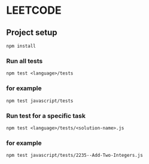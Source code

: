 # LEETCODE

## Project setup
```
npm install
```

### Run all tests
```
npm test <language>/tests
```
### for example
```
npm test javascript/tests
```
###  Run test for a specific task
```
npm test <language>/tests/<solution-name>.js
```
### for example
```
npm test javascript/tests/2235--Add-Two-Integers.js
```